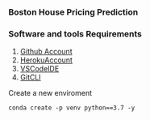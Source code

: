 ### Boston House Pricing Prediction

### Software and tools Requirements

1. [Github Account](https://github.com)
2. [HerokuAccount](https://heroku.com)
3. [VSCodeIDE](https://code.visualstudio.com)
4. [GitCLI](https://git-scm.com/download)

Create a new enviroment
```
conda create -p venv python==3.7 -y
```